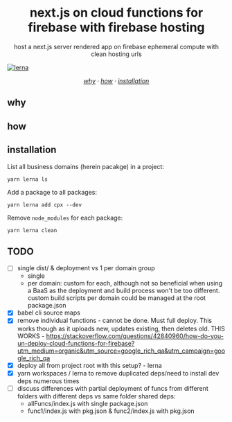 <h1 align="center">next.js on cloud functions for firebase with firebase hosting</h1>

<p align="center">host a next.js server rendered app on firebase ephemeral compute with clean hosting urls</p>

<!-- badges -->
[![lerna](https://img.shields.io/badge/maintained%20with-lerna-cc00ff.svg)](https://lernajs.io/)

<p align="center"></p>

<!-- toc -->

<p align="center">
    <em>
    <a href="#why">why</a>
    · <a href="#how">how</a>
    · <a href="#installation">installation</a>
    </em>
</p>

<!-- 01 -->

<h2 id="why">why</h2>
<!-- contents -->

<!-- 02 -->

<h2 id="how">how</h2>
<!-- contents -->

<!-- 03 -->

<h2 id="installation">installation</h2>
<!-- contents -->

List all business domains (herein pacakge) in a project:

```shell
yarn lerna ls
```

Add a package to all packages:
```shell
yarn lerna add cpx --dev
```

Remove `node_modules` for each package:
```shell
yarn lerna clean
```

## TODO
- [ ] single dist/ & deployment vs 1 per domain group
    - single
    - per domain: custom for each, although not so beneficial when using a BaaS as the deployment and build process won't be too different. custom build scripts per domain could be managed at the root package.json
- [x] babel cli source maps
- [x] remove individual functions - cannot be done. Must full deploy. This works though as it uploads new, updates existing, then deletes old. THIS WORKS - https://stackoverflow.com/questions/42840960/how-do-you-un-deploy-cloud-functions-for-firebase?utm_medium=organic&utm_source=google_rich_qa&utm_campaign=google_rich_qa
- [x] deploy all from project root with this setup? - lerna
- [x] yarn workspaces / lerna to remove duplicated deps/need to install dev deps numerous times
- [ ] discuss differences with partial deployment of funcs from different folders with different deps vs same folder shared deps:
    - allFuncs/index.js with single package.json
    - func1/index.js with pkg.json & func2/index.js with pkg.json